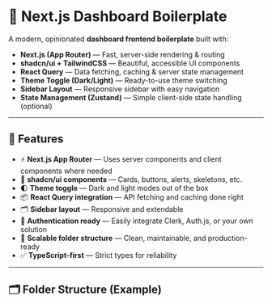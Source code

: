 # 🧩 Next.js Dashboard Boilerplate

A modern, opinionated **dashboard frontend boilerplate** built with:

- **Next.js (App Router)** — Fast, server-side rendering & routing  
- **shadcn/ui + TailwindCSS** — Beautiful, accessible UI components  
- **React Query** — Data fetching, caching & server state management  
- **Theme Toggle (Dark/Light)** — Ready-to-use theme switching  
- **Sidebar Layout** — Responsive sidebar with easy navigation  
- **State Management (Zustand)** — Simple client-side state handling (optional)  

---

## 🚀 Features

- ⚡ **Next.js App Router** — Uses server components and client components where needed  
- 🎨 **shadcn/ui components** — Cards, buttons, alerts, skeletons, etc.  
- 🌓 **Theme toggle** — Dark and light modes out of the box  
- 📦 **React Query integration** — API fetching and caching done right  
- 🗂 **Sidebar layout** — Responsive and extendable  
- 🔑 **Authentication ready** — Easily integrate Clerk, Auth.js, or your own solution  
- 📐 **Scalable folder structure** — Clean, maintainable, and production-ready  
- ✅ **TypeScript-first** — Strict types for reliability  

---

## 🗂 Folder Structure (Example)

